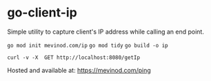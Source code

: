 # go-client-ip
Simple utility to capture client's IP address while calling an end point.

`go mod init mevinod.com/ip`
`go mod tidy`
`go build -o ip`


`curl -v -X  GET http://localhost:8080/getIp`

Hosted and available at: https://mevinod.com/ping
